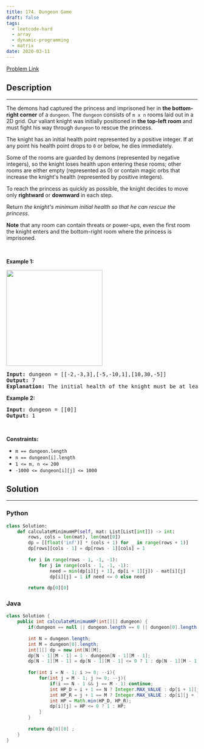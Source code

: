 ```yaml
---
title: 174. Dungeon Game
draft: false
tags: 
  - leetcode-hard
  - array
  - dynamic-programming
  - matrix
date: 2020-03-11
---
```


[Problem Link](https://leetcode.com/problems/dungeon-game/)

## Description

---
<p>The demons had captured the princess and imprisoned her in <strong>the bottom-right corner</strong> of a <code>dungeon</code>. The <code>dungeon</code> consists of <code>m x n</code> rooms laid out in a 2D grid. Our valiant knight was initially positioned in <strong>the top-left room</strong> and must fight his way through <code>dungeon</code> to rescue the princess.</p>

<p>The knight has an initial health point represented by a positive integer. If at any point his health point drops to <code>0</code> or below, he dies immediately.</p>

<p>Some of the rooms are guarded by demons (represented by negative integers), so the knight loses health upon entering these rooms; other rooms are either empty (represented as 0) or contain magic orbs that increase the knight&#39;s health (represented by positive integers).</p>

<p>To reach the princess as quickly as possible, the knight decides to move only <strong>rightward</strong> or <strong>downward</strong> in each step.</p>

<p>Return <em>the knight&#39;s minimum initial health so that he can rescue the princess</em>.</p>

<p><strong>Note</strong> that any room can contain threats or power-ups, even the first room the knight enters and the bottom-right room where the princess is imprisoned.</p>

<p>&nbsp;</p>
<p><strong class="example">Example 1:</strong></p>
<img alt="" src="https://assets.leetcode.com/uploads/2021/03/13/dungeon-grid-1.jpg" style="width: 253px; height: 253px;" />
<pre>
<strong>Input:</strong> dungeon = [[-2,-3,3],[-5,-10,1],[10,30,-5]]
<strong>Output:</strong> 7
<strong>Explanation:</strong> The initial health of the knight must be at least 7 if he follows the optimal path: RIGHT-&gt; RIGHT -&gt; DOWN -&gt; DOWN.
</pre>

<p><strong class="example">Example 2:</strong></p>

<pre>
<strong>Input:</strong> dungeon = [[0]]
<strong>Output:</strong> 1
</pre>

<p>&nbsp;</p>
<p><strong>Constraints:</strong></p>

<ul>
	<li><code>m == dungeon.length</code></li>
	<li><code>n == dungeon[i].length</code></li>
	<li><code>1 &lt;= m, n &lt;= 200</code></li>
	<li><code>-1000 &lt;= dungeon[i][j] &lt;= 1000</code></li>
</ul>


## Solution

---
### Python
``` py title='dungeon-game'
class Solution:
    def calculateMinimumHP(self, mat: List[List[int]]) -> int:
        rows, cols = len(mat), len(mat[0])
        dp = [[float('inf')] * (cols + 1) for _ in range(rows + 1)]
        dp[rows][cols - 1] = dp[rows - 1][cols] = 1
        
        for i in range(rows - 1, -1, -1):
            for j in range(cols - 1, -1, -1):
                need = min(dp[i][j + 1], dp[i + 1][j]) - mat[i][j]
                dp[i][j] = 1 if need <= 0 else need
        
        return dp[0][0]
```
### Java
``` java title='dungeon-game'
class Solution {
    public int calculateMinimumHP(int[][] dungeon) {
        if(dungeon == null || dungeon.length == 0 || dungeon[0].length == 0) return 1;
        
        int N = dungeon.length;
        int M = dungeon[0].length;
        int[][] dp = new int[N][M];
        dp[N - 1][M - 1] = 1 - dungeon[N - 1][M - 1];
        dp[N - 1][M - 1] = dp[N - 1][M - 1] <= 0 ? 1 : dp[N - 1][M - 1];
            
        for(int i = N - 1; i >= 0; --i){
            for(int j = M - 1; j >= 0; --j){
                if(i == N - 1 && j == M - 1) continue;
                int HP_D = i + 1 == N ? Integer.MAX_VALUE : dp[i + 1][j] - dungeon[i][j];
                int HP_R = j + 1 == M ? Integer.MAX_VALUE : dp[i][j + 1] - dungeon[i][j];
                int HP = Math.min(HP_D, HP_R);
                dp[i][j] = HP <= 0 ? 1 : HP;
            }    
        }
        
        return dp[0][0] ;
    }
}
```

